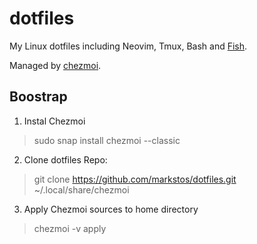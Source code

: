 # dotfiles

My Linux dotfiles including Neovim, Tmux, Bash and [Fish](http://fishshell.com/).

Managed by [chezmoi](https://github.com/twpayne/chezmoi).

## Boostrap

1. Instal Chezmoi

> sudo snap install chezmoi --classic

2. Clone dotfiles Repo:

> git clone https://github.com/markstos/dotfiles.git ~/.local/share/chezmoi

3. Apply Chezmoi sources to home directory

> chezmoi -v apply
